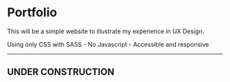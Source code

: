 # Portfolio
This will be a simple website to illustrate my experience in UX Design.

Using only CSS with SASS - No Javascript -
Accessible and responsive

---

## UNDER CONSTRUCTION